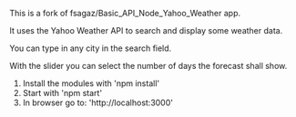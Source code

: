 This is a fork of fsagaz/Basic_API_Node_Yahoo_Weather app.

It uses the Yahoo Weather API to search and display some weather data.

You can type in any city in the search field.

With the slider you can select the number of days the forecast shall show.

1. Install the modules with 'npm install'
2. Start with 'npm start'
3. In browser go to: 'http://localhost:3000'
